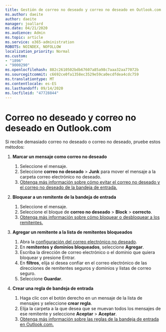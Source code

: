 ```yaml
---
title: Gestión de correo no deseado y correo no deseado en Outlook.com
ms.author: daeite
author: daeite
manager: joallard
ms.date: 04/21/2020
ms.audience: Admin
ms.topic: article
ms.service: o365-administration
ROBOTS: NOINDEX, NOFOLLOW
localization_priority: Normal
ms.custom:
- "1896"
- "9000290"
ms.openlocfilehash: 882c2610502bdb67607a85a98c7aaa32aa77072b
ms.sourcegitcommit: c6692ce0fa1358ec3529e59ca0ecdfdea4cdc759
ms.translationtype: MT
ms.contentlocale: es-ES
ms.lasthandoff: 09/14/2020
ms.locfileid: "47728844"
---
```

# <a name="spam-and-junk-email-in-outlookcom"></a>Correo no deseado y correo no deseado en Outlook.com

Si recibe demasiado correo no deseado o correo no deseado, pruebe estos métodos:

1. **Marcar un mensaje como correo no deseado**
    1. Seleccione el mensaje.
    1. Seleccione **correo no deseado**  >  **Junk** para mover el mensaje a la carpeta correo electrónico no deseado.
    1. [Obtenga más información sobre cómo evitar el correo no deseado y el correo no deseado de la bandeja de entrada.](https://support.office.com/article/a3ece97b-82f8-4a5e-9ac3-e92fa6427ae4?wt.mc_id=Office_Outlook_com_Alchemy)

1. **Bloquear a un remitente de la bandeja de entrada**
    1. Seleccione el mensaje.
    1. Seleccione el bloque de **correo no deseado**  >  **Block**  >  **correcto**.
    1. [Obtenga más información sobre cómo bloquear o desbloquear a los remitentes.](https://support.office.com/article/afba1c94-77bb-4f50-8b85-057cf52f4d5e?wt.mc_id=Office_Outlook_com_Alchemy)

1. **Agregar un remitente a la lista de remitentes bloqueados**
    1. Abra la [configuración del correo electrónico no deseado](https://outlook.live.com/mail/options/mail/junkEmail/blockedSendersAndDomainsV2).
    1. En **remitentes y dominios bloqueados**, seleccione **Agregar**.
    1. Escriba la dirección de correo electrónico o el dominio que quiera bloquear y presione Entrar.
    1. En **filtros**, elija si desea confiar en el correo electrónico de las direcciones de remitentes seguros y dominios y listas de correo seguro.
    1. Seleccione **Guardar**.

1. **Crear una regla de bandeja de entrada**
    1. Haga clic con el botón derecho en un mensaje de la lista de mensajes y seleccione **crear regla**.
    1. Elija la carpeta a la que desea que se muevan todos los mensajes de ese remitente y seleccione **Aceptar**  >  **Aceptar**.
    1. [Obtenga más información sobre las reglas de la bandeja de entrada en Outlook.com.](https://support.office.com/article/4b094371-a5d7-49bd-8b1b-4e4896a7cc5d?wt.mc_id=Office_Outlook_com_Alchemy)